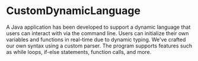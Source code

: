 # CustomDynamicLanguage
A Java application has been developed to support a dynamic language that users can interact with via the command line. 
Users can initialize their own variables and functions in real-time due to dynamic typing. 
We've crafted our own syntax using a custom parser. 
The program supports features such as while loops, if-else statements, function calls, and more.
